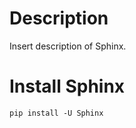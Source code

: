 # Description

Insert description of Sphinx.


# Install Sphinx

```shell
pip install -U Sphinx
```
